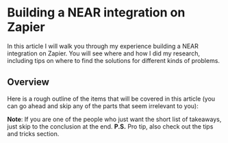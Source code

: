 # Building a NEAR integration on Zapier

In this article I will walk you through my experience building a NEAR integration on Zapier.
You will see where and how I did my research, including tips on where to find the solutions
for different kinds of problems.

## Overview

Here is a rough outline of the items that will be covered in this article (you can go ahead
and skip any of the parts that seem irrelevant to you):

**Note**: If you are one of the people who just want the short list of takeaways, just skip
to the conclusion at the end. **P.S.** Pro tip, also check out the tips and tricks section.
